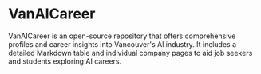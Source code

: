# VanAICareer
VanAICareer is an open-source repository that offers comprehensive profiles and career insights into Vancouver's AI industry. It includes a detailed Markdown table and individual company pages to aid job seekers and students exploring AI careers.

